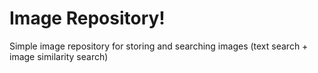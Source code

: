 # Image Repository!
Simple image repository for storing and searching images (text search + image similarity search)

